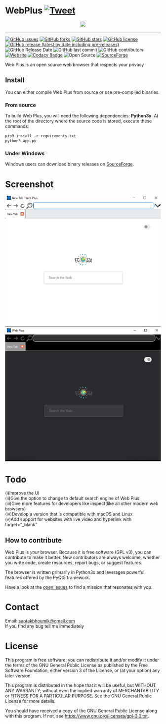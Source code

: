 # WebPlus [![Tweet](https://img.shields.io/twitter/url/http/shields.io.svg?style=social)](https://twitter.com/intent/tweet?text=Web%20Plus%20is%20an%20open%20source%20web%20browser%20that%20respects%20your%20privacy&url=https://github.com/SaptakBhoumik/WebPlus&hashtags=free,privacy,webbrowser,browser,web,webplus)
<p align="center">
<a href="https://github.com/SaptakBhoumik/WebPlus/"><img width="727" src="https://img.shields.io/badge/Web-Plus-lightgray.svg?logo=appveyor&longCache=true&style=popout"></a>
</p>

---
[![GitHub issues](https://img.shields.io/github/issues/SaptakBhoumik/WebPlus)](https://github.com/SaptakBhoumik/WebPlus/issues)
[![GitHub forks](https://img.shields.io/github/forks/SaptakBhoumik/WebPlus)](https://github.com/SaptakBhoumik/WebPlus/network/members)
[![GitHub stars](https://img.shields.io/github/stars/SaptakBhoumik/WebPlus)](https://github.com/SaptakBhoumik/WebPlus/stargazers)
[![GitHub license](https://img.shields.io/github/license/SaptakBhoumik/WebPlus)](https://www.github.com/SaptakBhoumik/WebPlus/tree/master/LICENSE)
[![GitHub release (latest by date including pre-releases)](https://img.shields.io/github/v/release/SaptakBhoumik/WebPlus?include_prereleases)](https://github.com/SaptakBhoumik/WebPlus/releases/) 
![GitHub Release Date](https://img.shields.io/github/release-date/SaptakBhoumik/WebPlus)
![GitHub last commit](https://img.shields.io/github/last-commit/SaptakBhoumik/WebPlus)
![GitHub contributors](https://img.shields.io/github/contributors/SaptakBhoumik/WebPlus)
[![Website](https://img.shields.io/website?url=https%3A%2F%2Fsaptakbhoumik.github.io%2Fweb.github.io%2F)](https://saptakbhoumik.github.io/web.github.io/) 
[![Codacy Badge](https://app.codacy.com/project/badge/Grade/2240ab9515e041d4a1bfa045233939ac)](https://www.codacy.com/gh/SaptakBhoumik/WebPlus/dashboard?utm_source=github.com&amp;utm_medium=referral&amp;utm_content=SaptakBhoumik/WebPlus&amp;utm_campaign=Badge_Grade)
![Open Source](https://badges.frapsoft.com/os/v2/open-source.png)
[![SourceForge](https://img.shields.io/sourceforge/dt/web-plus.svg)](https://sourceforge.net/projects/web-plus/)

Web Plus is an open source web browser that respects your privacy
## Install

You can either compile Web Plus from source or use pre-compiled binaries.

### From source

To build Web Plus, you will need the following dependencies: **Python3x**. At the root of the directory where the source code is stored, execute these commands:

    pip3 install -r requirements.txt
    python3 app.py

### Under Windows

Windows users can download binary releases on [SourceForge](https://sourceforge.net/projects/web-plus/).

# Screenshot
![Unable To Display The Image](https://github.com/SaptakBhoumik/WebPlus/blob/master/screenshot/Untitled.png)![Unable To Display The Image](https://github.com/SaptakBhoumik/WebPlus/blob/master/screenshot/Untitled2.png)
# Todo
(i)Improve the UI <br />
(ii)Give the option to change to default search engine of Web Plus <br />
(iii)Give more features for developers like inspect(like all other modern web browsers) <br />
(iv)Develop a version that is compatible with macOS and Linux <br />
(v)Add support for websites with live video and hyperlink with target="_blank" <br />
## How to contribute
Web Plus is *your* browser. Because it is free software (GPL v3), you can contribute to make it better. New contributors are always welcome, whether you write code, create resources, report bugs, or suggest features.

The browser is written primarily in Python3x and leverages powerful features offered by the PyQt5 framework.

Have a look at the [open issues](https://github.com/SaptakBhoumik/WebPlus/issues) to find a mission that resonates with you.

# Contact
Email: saptakbhoumik@gmail.com <br />
If you find any bug tell me immediately
# License
This program is free software: you can redistribute it and/or modify
it under the terms of the GNU General Public License as published by
the Free Software Foundation, either version 3 of the License, or
(at your option) any later version.

This program is distributed in the hope that it will be useful,
but WITHOUT ANY WARRANTY; without even the implied warranty of
MERCHANTABILITY or FITNESS FOR A PARTICULAR PURPOSE.  See the
GNU General Public License for more details.

You should have received a copy of the GNU General Public License
along with this program.  If not, see <https://www.gnu.org/licenses/gpl-3.0.txt>.
